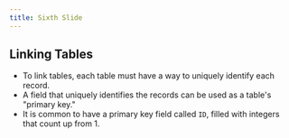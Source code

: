 ```yaml
---
title: Sixth Slide
---
```


## Linking Tables

* To link tables, each table must have a way to uniquely identify each record.    
* A field that uniquely identifies the records can be used as a table's "primary key."    
* It is common to have a primary key field called `ID`, filled with integers that count up from 1.
